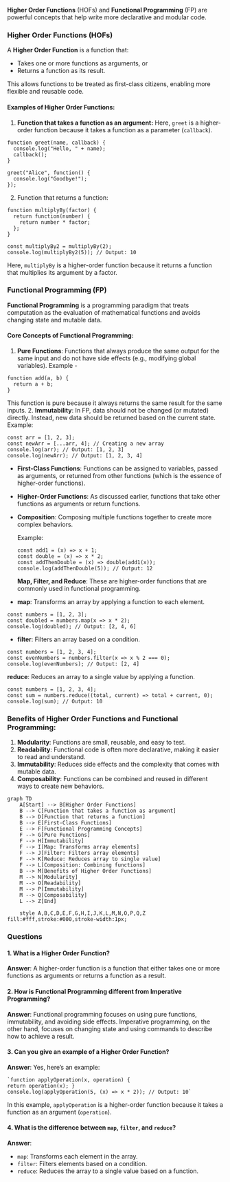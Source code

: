**Higher Order Functions** (HOFs) and **Functional Programming** (FP) are powerful concepts that help write more declarative and modular code.

### **Higher Order Functions (HOFs)**

A **Higher Order Function** is a function that:

- Takes one or more functions as arguments, or
- Returns a function as its result.

This allows functions to be treated as first-class citizens, enabling more flexible and reusable code.

#### **Examples of Higher Order Functions:**
1. **Function that takes a function as an argument:** 
Here, `greet` is a higher-order function because it takes a function as a parameter (`callback`).
```
function greet(name, callback) {
  console.log("Hello, " + name);
  callback();
}

greet("Alice", function() {
  console.log("Goodbye!");
});

```
2. Function that returns a function:
```
function multiplyBy(factor) {
  return function(number) {
    return number * factor;
  };
}

const multiplyBy2 = multiplyBy(2);
console.log(multiplyBy2(5)); // Output: 10
```

Here, `multiplyBy` is a higher-order function because it returns a function that multiplies its argument by a factor.

### **Functional Programming (FP)**

**Functional Programming** is a programming paradigm that treats computation as the evaluation of mathematical functions and avoids changing state and mutable data.

#### **Core Concepts of Functional Programming:**

1. **Pure Functions**: Functions that always produce the same output for the same input and do not have side effects (e.g., modifying global variables).
Example - 
```
function add(a, b) {
  return a + b;
}
```
This function is pure because it always returns the same result for the same inputs.
2. **Immutability**: In FP, data should not be changed (or mutated) directly. Instead, new data should be returned based on the current state.
Example:
```
const arr = [1, 2, 3];
const newArr = [...arr, 4]; // Creating a new array
console.log(arr); // Output: [1, 2, 3]
console.log(newArr); // Output: [1, 2, 3, 4]
```
- **First-Class Functions**: Functions can be assigned to variables, passed as arguments, or returned from other functions (which is the essence of higher-order functions).
    
- **Higher-Order Functions**: As discussed earlier, functions that take other functions as arguments or return functions.
    
- **Composition**: Composing multiple functions together to create more complex behaviors.
    
    Example:
    ```
    const add1 = (x) => x + 1;
	const double = (x) => x * 2;
	const addThenDouble = (x) => double(add1(x));
	console.log(addThenDouble(5)); // Output: 12
	```
	
	**Map, Filter, and Reduce**: These are higher-order functions that are commonly used in functional programming.

- **map**: Transforms an array by applying a function to each element.
```
const numbers = [1, 2, 3];
const doubled = numbers.map(x => x * 2);
console.log(doubled); // Output: [2, 4, 6]
```
- **filter**: Filters an array based on a condition.
```
const numbers = [1, 2, 3, 4];
const evenNumbers = numbers.filter(x => x % 2 === 0);
console.log(evenNumbers); // Output: [2, 4]
```
**reduce**: Reduces an array to a single value by applying a function.
```
const numbers = [1, 2, 3, 4];
const sum = numbers.reduce((total, current) => total + current, 0);
console.log(sum); // Output: 10
```
### **Benefits of Higher Order Functions and Functional Programming:**

1. **Modularity**: Functions are small, reusable, and easy to test.
2. **Readability**: Functional code is often more declarative, making it easier to read and understand.
3. **Immutability**: Reduces side effects and the complexity that comes with mutable data.
4. **Composability**: Functions can be combined and reused in different ways to create new behaviors.
```mermaid
graph TD
    A[Start] --> B[Higher Order Functions]
    B --> C[Function that takes a function as argument]
    B --> D[Function that returns a function]
    B --> E[First-Class Functions]
    E --> F[Functional Programming Concepts]
    F --> G[Pure Functions]
    F --> H[Immutability]
    F --> I[Map: Transforms array elements]
    F --> J[Filter: Filters array elements]
    F --> K[Reduce: Reduces array to single value]
    F --> L[Composition: Combining functions]
    B --> M[Benefits of Higher Order Functions]
    M --> N[Modularity]
    M --> O[Readability]
    M --> P[Immutability]
    M --> Q[Composability]
    L --> Z[End]
    
    style A,B,C,D,E,F,G,H,I,J,K,L,M,N,O,P,Q,Z fill:#fff,stroke:#000,stroke-width:1px;

```

### **Questions**
#### **1. What is a Higher Order Function?**

**Answer**: A higher-order function is a function that either takes one or more functions as arguments or returns a function as a result.

#### **2. How is Functional Programming different from Imperative Programming?**

**Answer**: Functional programming focuses on using pure functions, immutability, and avoiding side effects. Imperative programming, on the other hand, focuses on changing state and using commands to describe how to achieve a result.

#### **3. Can you give an example of a Higher Order Function?**

**Answer**: Yes, here’s an example:
```
`function applyOperation(x, operation) {   
return operation(x); }  
console.log(applyOperation(5, (x) => x * 2)); // Output: 10`
```

In this example, `applyOperation` is a higher-order function because it takes a function as an argument (`operation`).

#### **4. What is the difference between `map`, `filter`, and `reduce`?**

**Answer**:

- `map`: Transforms each element in the array.
- `filter`: Filters elements based on a condition.
- `reduce`: Reduces the array to a single value based on a function.